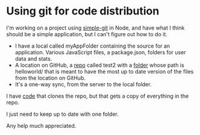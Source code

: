 # Using git for code distribution
I'm working on a project using <a href="https://github.com/steveukx/git-js#readme">simple-git</a> in Node, and have what I think should be a simple application, but I can't figure out how to do it. 
* I have a local called myAppFolder containing the source for an application. Various JavaScript files, a package.json, folders for user data and stats. 
* A location on GitHub, a <a href="https://github.com/scripting/test2">repo</a> called test2 with a <a href="https://github.com/scripting/test2/tree/master/helloworld">folder</a> whose path is helloworld/ that is meant to have the most up to date version of the files from the location on GitHub. 
* It's a one-way sync, from the server to the local folder. 

I have <a href="https://gist.github.com/scripting/397be0cf030bc3709eb73f3deb6f5912">code</a> that clones the repo, but that gets a copy of everything in the repo. 

I just need to keep up to date with one folder. 

Any help much appreciated.

